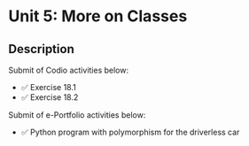 # Unit 5: More on Classes

## Description

Submit of Codio activities below:
- ✅ Exercise 18.1
- ✅ Exercise 18.2

Submit of e-Portfolio activities below:
- ✅ Python program with polymorphism for the driverless car
